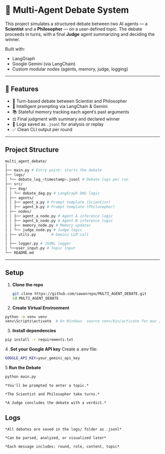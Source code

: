 # 🧠 Multi-Agent Debate System

This project simulates a structured debate between two AI agents — a **Scientist** and a **Philosopher** — on a user-defined topic. The debate proceeds in turns, with a final **Judge** agent summarizing and deciding the winner.

Built with:
- LangGraph
-  Google Gemini (via LangChain)
-  Custom modular nodes (agents, memory, judge, logging)

---

## 🚀 Features

- 💬 Turn-based debate between Scientist and Philosopher
- 🧠 Intelligent prompting via LangChain & Gemini
- 📚 Stateful memory tracking each agent’s past arguments
- ⚖️ Final judgment with summary and declared winner
- 📄 Logs saved as `.jsonl` for analysis or replay
- ✅ Clean CLI output per round

---

##  Project Structure
```bash
multi_agent_debate/
│
├── main.py # Entry point: starts the debate
├── logs/
│ └── debate_log_<timestamp>.jsonl # Debate logs per run
├── src/
│ ├── dag/
│ │ └── debate_dag.py # LangGraph DAG logic
│ ├── agents/
│ │ ├── agent_a.py # Prompt template (Scientist)
│ │ ├── agent_b.py # Prompt template (Philosopher)
│ ├── nodes/
│ │ ├── agent_a_node.py # Agent A inference logic
│ │ ├── agent_b_node.py # Agent B inference logic
│ │ ├── memory_node.py # Memory updater
│ │ └── judge_node.py # Judge logic
│ ├── utils.py       # Gemini LLM call
│ │ 
│ ├── logger.py # JSONL logger
│ └──user_input.py # Topic input
└── README.md
```

---

## Setup

1. **Clone the repo**
   ```bash
   git clone https://github.com/sawanrepo/MULTI_AGENT_DEBATE.git
   cd MULTI_AGENT_DEBATE
   ```

2. **Create Virtual Environment**
```bash
python -m venv venv
venv\Scripts\activate  # On Windows  source venv/bin/activate for mac /linuix
```

3. **Install dependencies**
``` bash
pip install -r requirements.txt
```

4 .**Set your Google API key**
Create a .env file:
```bash
GOOGLE_API_KEY=your_gemini_api_key
```
5 **Run the Debate**
```bash
python main.py
```
`*You'll be prompted to enter a topic.*`

`*The Scientist and Philosopher take turns.*`

`*A Judge concludes the debate with a verdict.*`

##  Logs
`*All debates are saved in the logs/ folder as .jsonl*`

`*Can be parsed, analyzed, or visualized later*`

`*Each message includes: round, role, content, topic*`
